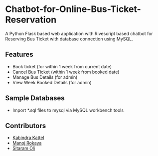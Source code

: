 # Chatbot-for-Online-Bus-Ticket-Reservation
A Python Flask based web application with Rivescript based chatbot for Reserving Bus Ticket with database connection using MySQL.

## Features
- Book ticket (for within 1 week from current date)
- Cancel Bus Ticket (within 1 week from booked date)
- Manage Bus Details (for admin)
- View Week Booked Details (for admin)

## Sample Databases
- Import *.sql files to mysql via MySQL workbench tools

## Contributors

 - [Kabindra Kattel](https://github.com/KabindraKattel)
 - [Manoj Rokaya](https://github.com/manoj014)
 - [Sitaram Oli](https://github.com/Sitaramoli1122)
